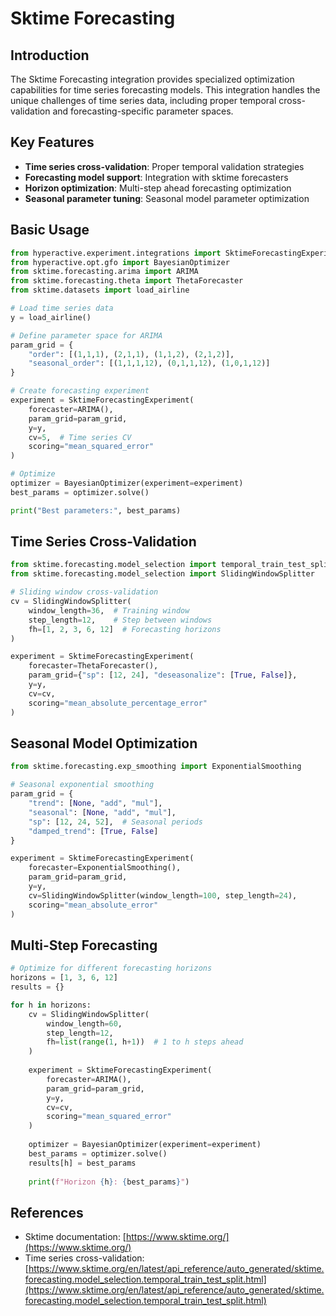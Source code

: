 # Sktime Forecasting

## Introduction

The Sktime Forecasting integration provides specialized optimization capabilities for time series forecasting models. This integration handles the unique challenges of time series data, including proper temporal cross-validation and forecasting-specific parameter spaces.

## Key Features

- **Time series cross-validation**: Proper temporal validation strategies
- **Forecasting model support**: Integration with sktime forecasters
- **Horizon optimization**: Multi-step ahead forecasting optimization
- **Seasonal parameter tuning**: Seasonal model parameter optimization

## Basic Usage

```python
from hyperactive.experiment.integrations import SktimeForecastingExperiment
from hyperactive.opt.gfo import BayesianOptimizer
from sktime.forecasting.arima import ARIMA
from sktime.forecasting.theta import ThetaForecaster
from sktime.datasets import load_airline

# Load time series data
y = load_airline()

# Define parameter space for ARIMA
param_grid = {
    "order": [(1,1,1), (2,1,1), (1,1,2), (2,1,2)],
    "seasonal_order": [(1,1,1,12), (0,1,1,12), (1,0,1,12)]
}

# Create forecasting experiment
experiment = SktimeForecastingExperiment(
    forecaster=ARIMA(),
    param_grid=param_grid,
    y=y,
    cv=5,  # Time series CV
    scoring="mean_squared_error"
)

# Optimize
optimizer = BayesianOptimizer(experiment=experiment)
best_params = optimizer.solve()

print("Best parameters:", best_params)
```

## Time Series Cross-Validation

```python
from sktime.forecasting.model_selection import temporal_train_test_split
from sktime.forecasting.model_selection import SlidingWindowSplitter

# Sliding window cross-validation
cv = SlidingWindowSplitter(
    window_length=36,  # Training window
    step_length=12,    # Step between windows
    fh=[1, 2, 3, 6, 12]  # Forecasting horizons
)

experiment = SktimeForecastingExperiment(
    forecaster=ThetaForecaster(),
    param_grid={"sp": [12, 24], "deseasonalize": [True, False]},
    y=y,
    cv=cv,
    scoring="mean_absolute_percentage_error"
)
```

## Seasonal Model Optimization

```python
from sktime.forecasting.exp_smoothing import ExponentialSmoothing

# Seasonal exponential smoothing
param_grid = {
    "trend": [None, "add", "mul"],
    "seasonal": [None, "add", "mul"], 
    "sp": [12, 24, 52],  # Seasonal periods
    "damped_trend": [True, False]
}

experiment = SktimeForecastingExperiment(
    forecaster=ExponentialSmoothing(),
    param_grid=param_grid,
    y=y,
    cv=SlidingWindowSplitter(window_length=100, step_length=24),
    scoring="mean_absolute_error"
)
```

## Multi-Step Forecasting

```python
# Optimize for different forecasting horizons
horizons = [1, 3, 6, 12]
results = {}

for h in horizons:
    cv = SlidingWindowSplitter(
        window_length=60,
        step_length=12,
        fh=list(range(1, h+1))  # 1 to h steps ahead
    )
    
    experiment = SktimeForecastingExperiment(
        forecaster=ARIMA(),
        param_grid=param_grid,
        y=y,
        cv=cv,
        scoring="mean_squared_error"
    )
    
    optimizer = BayesianOptimizer(experiment=experiment)
    best_params = optimizer.solve()
    results[h] = best_params
    
    print(f"Horizon {h}: {best_params}")
```

## References

- Sktime documentation: [https://www.sktime.org/](https://www.sktime.org/)
- Time series cross-validation: [https://www.sktime.org/en/latest/api_reference/auto_generated/sktime.forecasting.model_selection.temporal_train_test_split.html](https://www.sktime.org/en/latest/api_reference/auto_generated/sktime.forecasting.model_selection.temporal_train_test_split.html)
